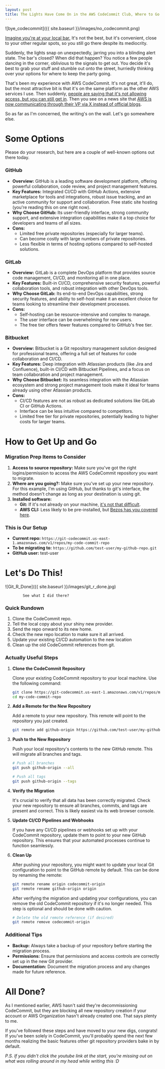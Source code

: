 ```yaml
---
layout: post
title: The Lights Have Come On in the AWS CodeCommit Club, Where to Go Now?
---
```


![bye_codecommit]({{ site.baseurl }}/images/no_codecommit.png)


[Imagine you're at your local bar.](https://www.youtube.com/watch?v=xGytDsqkQY8) It's not the best, but it's convenient, close to your other regular spots, so you still go there despite its mediocrity.

Suddenly, the lights snap on unexpectedly, jarring you into a blinding alert state. The bar's closed? When did that happen? You notice a few people dancing in the corner, oblivious to the signals to get out. You decide it's best to grab your stuff and stumble out onto the street, hurriedly thinking over your options for where to keep the party going.

That's been my experience with AWS CodeCommit. It's not great, it'll do, but the most attractive bit is that it's on the same platform as the other AWS services I use. Then suddenly, [people are saying that it's not allowing access, but you can still get in](https://github.com/SummitRoute/aws_breaking_changes/?utm_source=substack&utm_medium=email). Then you see on a news site that [AWS is now communicating through their VP via X instead of official blogs](https://x.com/jeffbarr/status/1818461689920344321).

So as far as I'm concerned, the writing's on the wall. Let's go somewhere else.

# Some Options

Please do your research, but here are a couple of well-known options out there today.

### GitHub
   - **Overview:** GitHub is a leading software development platform, offering powerful collaboration, code review, and project management features.
   - **Key Features:** Integrated CI/CD with GitHub Actions, extensive marketplace for tools and integrations, robust issue tracking, and an active community for support and collaboration. Free static site hosting (you're reading this on one right now).
   - **Why Choose GitHub:** Its user-friendly interface, strong community support, and extensive integration capabilities make it a top choice for developers and teams of all sizes.
   - **Cons:**
     - Limited free private repositories (especially for larger teams).
     - Can become costly with large numbers of private repositories.
     - Less flexible in terms of hosting options compared to self-hosted solutions.

### GitLab
   - **Overview:** GitLab is a complete DevOps platform that provides source code management, CI/CD, and monitoring all in one place.
   - **Key Features:** Built-in CI/CD, comprehensive security features, powerful collaboration tools, and robust integration with other DevOps tools.
   - **Why Choose GitLab:** Its end-to-end DevOps capabilities, strong security features, and ability to self-host make it an excellent choice for teams looking to streamline their development processes.
   - **Cons:**
     - Self-hosting can be resource-intensive and complex to manage.
     - The user interface can be overwhelming for new users.
     - The free tier offers fewer features compared to GitHub's free tier.

### Bitbucket
   - **Overview:** Bitbucket is a Git repository management solution designed for professional teams, offering a full set of features for code collaboration and CI/CD.
   - **Key Features:** Deep integration with Atlassian products (like Jira and Confluence), built-in CI/CD with Bitbucket Pipelines, and a focus on team collaboration and project management.
   - **Why Choose Bitbucket:** Its seamless integration with the Atlassian ecosystem and strong project management tools make it ideal for teams already using other Atlassian products.
   - **Cons:**
     - CI/CD features are not as robust as dedicated solutions like GitLab CI or GitHub Actions.
     - Interface can be less intuitive compared to competitors.
     - Limited free tier for private repositories, potentially leading to higher costs for larger teams.

# How to Get Up and Go

### Migration Prep Items to Consider

1. **Access to source repository:** Make sure you've got the right logins/permission to access the AWS CodeCommit repository you want to migrate.
2. **Where are you going?:** Make sure you've set up your new repository. For this example, I'm using GitHub, but thanks to git's interface, the method doesn't change as long as your destination is using git.
3. **Installed software:**
    - **Git:** If it's not already on your machine, [it's not that difficult](https://git-scm.com/book/en/v2/Getting-Started-Installing-Git).
    - **AWS CLI:** Less likely to be pre-installed, but [Bezos has you covered here](https://docs.aws.amazon.com/cli/latest/userguide/getting-started-install.html).

### This is Our Setup

* **Current repo:** `https://git-codecommit.us-east-1.amazonaws.com/v1/repos/my-code-commit-repo`
* **To be migrating to:** `https://github.com/test-user/my-github-repo.git`
* **GitHub user:** test-user

# Let's Do This!

![Git_R_Done]({{ site.baseurl }}/images/git_r_done.jpg)

            See what I did there?

### Quick Rundown

1. Clone the CodeCommit repo.
1. Tell the local copy about your shiny new provider.
1. Send the repo onward to its new home.
1. Check the new repo location to make sure it all arrived.
1. Update your existing CI/CD automation to the new location
1. Clean up the old CodeCommit references from git.

### Actually Useful Steps

1. **Clone the CodeCommit Repository**

    Clone your existing CodeCommit repository to your local machine. Use the following command:

    ```sh
    git clone https://git-codecommit.us-east-1.amazonaws.com/v1/repos/my-code-commit-repo
    cd my-code-commit-repo
    ```

2. **Add a Remote for the New Repository**

    Add a remote to your new repository. This remote will point to the repository you just created.

    ```sh
    git remote add github-origin https://github.com/test-user/my-github-repo.git
    ```

3. **Push to the New Repository**

    Push your local repository's contents to the new GitHub remote. This will migrate all branches and tags.

    ```sh
    # Push all branches
    git push github-origin --all

    # Push all tags
    git push github-origin --tags
    ```

4. **Verify the Migration**

    It's crucial to verify that all data has been correctly migrated. Check your new repository to ensure all branches, commits, and tags are present and correct. This is likely easiest via its web browser console.

5. **Update CI/CD Pipelines and Webhooks**

    If you have any CI/CD pipelines or webhooks set up with your CodeCommit repository, update them to point to your new GitHub repository. This ensures that your automated processes continue to function seamlessly.

6. **Clean Up**

    After pushing your repository, you might want to update your local Git configuration to point to the GitHub remote by default. This can be done by renaming the remote:

    ```sh
    git remote rename origin codecommit-origin
    git remote rename github-origin origin
    ```

    After verifying the migration and updating your configurations, you can remove the old CodeCommit repository if it's no longer needed. This step is optional and should be done with caution.

    ```sh
    # Delete the old remote reference (if desired)
    git remote remove codecommit-origin
    ```

### Additional Tips

* **Backup:** Always take a backup of your repository before starting the migration process.
* **Permissions:** Ensure that permissions and access controls are correctly set up in the new Git provider.
* **Documentation:** Document the migration process and any changes made for future reference.

# All Done?

As I mentioned earlier, AWS hasn't said they're decommissioning CodeCommit, but they are blocking all new repository creation if your account or AWS Organization hasn't already created one. That says plenty to me.

If you've followed these steps and have moved to your new digs, congrats! If you've been solely in CodeCommit, you'll probably spend the next few months realizing the basic features other git repository providers bake in by default.

*P.S. If you didn't click the youtube link at the start, you're missing out on what was rolling around in my head while writing this :D*
